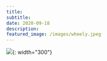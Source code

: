 ```yaml
---
title: 
subtitle: 
date: 2020-09-18
description: 
featured_image: /images/wheely.jpeg
---
```


![](/images/wheely.jpeg){: width="300"}